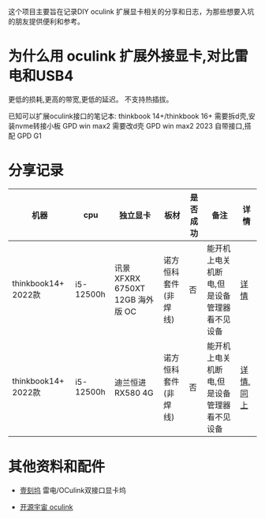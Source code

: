 这个项目主要旨在记录DIY oculink 扩展显卡相关的分享和日志，为那些想要入坑的朋友提供便利和参考。

# 为什么用 oculink 扩展外接显卡,对比雷电和USB4

更低的损耗,更高的带宽,更低的延迟。
不支持热插拔。

已知可以扩展oculink接口的笔记本:
thinkbook 14+/thinkbook 16+ 需要拆d壳,安装nvme转接小板
GPD win max2 需要改d壳
GPD win max2 2023 自带接口,搭配 GPD G1

# 分享记录

| 机器 | cpu | 独立显卡 | 板材 | 是否成功 | 备注 |详情
| - | - | - | - | - | - | - |
| thinkbook14+ 2022款 | i5-12500h | 讯景XFXRX 6750XT 12GB 海外版 OC | 诺方恒科 套件(非焊线) | 否 | 能开机上电关机断电,但是设备管理器看不见设备 | [详情](./001_thinkbook14+/readme.md) |
| thinkbook14+ 2022款 | i5-12500h | 迪兰恒进 RX580 4G | 诺方恒科 套件(非焊线) | 否 | 能开机上电关机断电,但是设备管理器看不见设备 | [详情, 同上](./001_thinkbook14+/readme.md) |

# 其他资料和配件

- [壹刻坞](https://www.1-dock.com/) 雷电/OCulink双接口显卡坞

- [开源宇宙 oculink](https://www.bilibili.com/video/BV1324y1n7Xq/)
